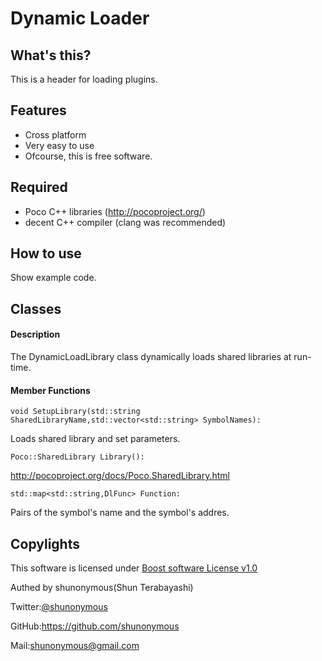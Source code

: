 Dynamic Loader
==============

What's this?
------------

This is a header for loading plugins. 

Features
--------

* Cross platform
* Very easy to use
* Ofcourse, this is free software. 

Required
--------

* Poco C++ libraries (http://pocoproject.org/)
* decent C++ compiler (clang was recommended)

How to use
----------

Show example code.

Classes
-------

#### Description

The DynamicLoadLibrary class dynamically loads shared libraries at run-time.

#### Member Functions

    void SetupLibrary(std::string SharedLibraryName,std::vector<std::string> SymbolNames):

Loads shared library and set parameters.

	Poco::SharedLibrary Library():
	
http://pocoproject.org/docs/Poco.SharedLibrary.html

    std::map<std::string,DlFunc> Function:
	
Pairs of the symbol's name and the symbol's addres. 

Copylights
----------

This software is licensed under [Boost software License v1.0](http://www.boost.org/LICENSE_1_0.txt)
	
Authed by shunonymous(Shun Terabayashi)

Twitter:[@shunonymous](https://twitter.com/shunonymous)

GitHub:https://github.com/shunonymous

Mail:shunonymous@gmail.com
